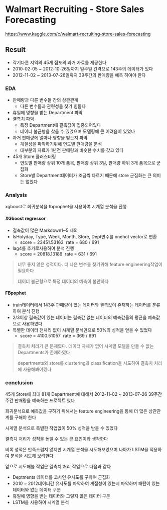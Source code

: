 # Walmart Recruiting - Store Sales Forecasting
https://www.kaggle.com/c/walmart-recruiting-store-sales-forecasting
## Result

- 각기다른 지역의 45개 점포의 과거 자료를 제공한다
- 2010-02-05 ~ 2012-10-26일까지 일주일 간격으로 143주의 데이터가 있다
- 2012-11-02 ~ 2013-07-26일까지 39주간의 판매량을 예측 하여야 한다

### EDA

- 판매량과 다른 변수들 간의 상관관계
  - 다른 변수들과 관련성을 찾기 힘들다
- 휴일에 영향을 받는 Department 파악
- 결측치 파악
  - 특정 Department에 결측값이 집중되어있다
  - 데이터 불균형을 찾을 수 있었으며 모델링에 큰 어려움이 있었다
- 과거 판매량에 얼마나 영향을 받는지 파악
  - 계절성을 파악하기위해 연도별 판매량을 분석
  - 대부분의 자료가 1년전 판매량과 비슷한 수치를 갖고 있다
- 45개 Store 클러스터링
  - 연도별 판매량 상위 10개 품목, 판매량 상위 3일, 판매량 하위 3개 품목으로 군집화
  - Store별 Department데이터가 조금씩 다르기 때문에 store 군집화는 큰 의미는 없었다

### Analysis

xgboost로 회귀분석을 fbprophet을 사용하여 시계열 분석을 진행

#### XGboost regressor

- 결측값이 많은 Markdown1~5 제외 
- IsHolyday, Type, Week, Month, Store, Dept변수를 onehot vector로 변환
  - score = 23451.53163  rate = 680 / 691 
- lag4를 추가로사용하여 분석 진행
  - score = 20818.13186  rate = 631 / 691 

> 너무 좋지 않은 성적이다. 더 나은 변수를 찾기위해 feature engineering작업이 필요하다
>
> 데이터 불균형으로 특정 데이터의 예측이 불안하다

#### FBpophet

- train데이터에서 143주 판매량이 있는 데이터와 결측값이 존재하는 데이터를 분류하여 분석 진행
- 2/3이상 결측값이 있는 데이터는 결측값 없는 데이터의 예측값들의 평균을 예측값으로 사용하였다
- 특별한 데이터 전처리 없이 시계열 분석만으로 50%의 성적을 얻을 수 있었다
  - score = 4100.51057  rate = 369 / 691 

> 결측치 처리가 큰 문제였다. 데이터 자체가 없어 시계열 모델을 만들 수 없는 Departments가 존재하였다
>
> departments와 store를 clustering과 classification을 시도하여 결측치 처리에 사용해봐야겠다

### conclusion

45개 Store에 최대 81개 Department에 대해서 2012-11-02 ~ 2013-07-26 39주간 주간 판매량을 예측하는 프로젝트 였다

회귀분석으로 예측값을 구하기 위해서는 feature engineering을 통해 더 많은 상관관계를 구해야 한다

시계열 분석으로 특별한 작업없이 50% 성적을 받을 수 있었다

결측치 처리가 성적을 높일 수 있는 큰 요인이라 생각한다

비록 성적은 만족스럽지 않지만 시계열 분석을 시도해보았으며 나아가 LSTM을 적용하여 분석을 시도해 보려한다



앞으로 시도해볼 작업은 결측치 처리 작업으로 다음과 같다

- Deptments 데이터를 코사인 유사도를 구하여 군집화
- 2010 ~ 2012데이터간 유사도를 파악하여 계절성이 있는지 파악하며 패턴이 있는 데이터와 없는 데이터 구분
- 휴일에 영향을 받는 데이터와 그렇지 않은 데이터 구분
- LSTM을 사용하여 시계열 분석



